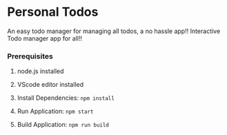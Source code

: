 # Personal Todos

An easy todo manager for managing all todos, a no hassle app!!
Interactive Todo manager app for all!!

### Prerequisites

1. node.js installed
2. VScode editor installed

3. Install Dependencies: `npm install`
4. Run Application: `npm start`
5. Build Application: `npm run build`
